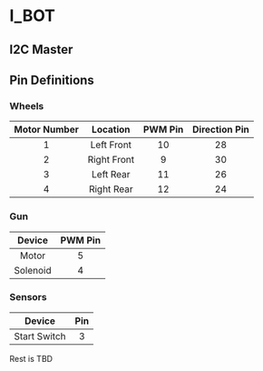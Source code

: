 # I_BOT

## I2C Master

## Pin Definitions

### Wheels
Motor Number | Location | PWM Pin | Direction Pin
:---: | :---: | :---: | :---:
1 | Left Front | 10 | 28
2 | Right Front | 9 | 30
3 | Left Rear | 11 | 26
4 | Right Rear | 12 | 24

### Gun
Device | PWM Pin
:---: | :---:
Motor | 5
Solenoid | 4


### Sensors
Device | Pin
:---: | :---:
Start Switch | 3
Rest is TBD
